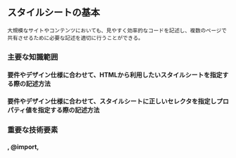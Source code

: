 ## スタイルシートの基本
	大規模なサイトやコンテンツにおいても、見やすく効率的なコードを記述し、複数のページで共有させるために必要な記述を適切に行うことができる。
### 主要な知識範囲
#### 要件やデザイン仕様に合わせて、HTMLから利用したいスタイルシートを指定する際の記述方法
#### 要件やデザイン仕様に合わせて、スタイルシートに正しいセレクタを指定しプロパティ値を指定する際の記述方法
### 重要な技術要素
#### <link>, @import, <style>, style属性
#### セレクタ, タイプセレクタ, クラスセレクタ, IDセレクタ, ユニバーサルセレクタ, 属性セレクタ
#### シンプルセレクタ（疑似クラス）, 疑似要素, 結合子, グループ化

## CSSデザイン
	要件に沿ったデザインをCSSを利用して実現する際に、どのような実現方法が適切か判断でき、仕様に沿った正しいコードを記述する事ができる。
### 主要な知識範囲
#### コンテンツのレイアウトに関する記述方法
#### 色、背景、罫線に関する記述方法
#### テキスト、リスト、テーブルに関する記述方法
#### コンテンツの変形、アニメーションに関する記述方法
### 重要な技術要素
#### ボックス(display, margin, padding, width, height, max-width, min-width, max-height, min-height, float, clear, overflow, visibility) 
#### マルチカラムレイアウト(column-count, column-width, columns, column-gap, column-rule, column-rule-style, column-rule-width, column-rule-color, column-span) 
#### flex, z-index,clip
#### 色指定（color, opacity）
#### 背景指定（background, background-color, background-image, background-repeat, background-position, background-attachment, background-clip, background-origin, background-size） 
#### 罫線（border, border-style, border-width, border-color, border-radius, box-shadow, liner-gradient, radial-gradient） 
#### フォント（font, font-size, font-weight, font-style, font-variant, font-family, Webフォント(@font-face)） 
#### テキスト（text-transform, white-space, word-break, hyphens, text-align, word-spacing, letter-spacing, text-indent） 
#### テキスト装飾（text-decoration, text-decoration-line, text-decoration-style, text-decoration-color, text-shadow, line-height, vertical-align, direction, unicode-bidi, quotes） 
#### リスト（list-style, list-style-type, list-style-image, list-style-position, content:counter, counter-increment, counter-reset） 
#### テーブル（caption-side, table-layout, border-collapse, border-spacing, empty-cells） 
#### 変形（transform, transform-origin）, 移動, 拡大, 縮小, 回転
#### トランジション（transition, transition-duration, transition-property, transition-timing-function, transition-delay） 
#### アニメーション（@keyframes, animation, animation-name, animation-delay, animation-duration, animation-iteration-count, animation-timing-function, animation-direction, animation-play-state, animation-fill-mode） 

## カスケード（優先順位）
	大規模なサイトを作成する場合や、外部から提供されたスタイルシートを利用する場合に起こりやすい、HTMLの一つの要素に対して複数の記述が対象となる事象（プロパティの衝突）が発生した場合における適用の優先順位を理解している。
### 主要な知識範囲
#### 外部・内部スタイルシート、インラインスタイルシートの指定に関して記述場所による優先順位
#### セレクタの優先順位に関する計算方法
### 重要な技術要素
#### カスケード
#### 外部スタイルシート, 内部スタイルシート, インラインスタイルシート
#### !important


$CATEGORY: 1.2 CSSに関して

::例題2.26::次のようなHTML文書と3つの外部スタイルシート（s1〜s3.css）があったとき、h1要素のテキストは何色で表示されるか。以下の選択肢から1つ選びなさい。 {
	=red
	~green
	~blue
	~yellow
	~ブラウザで設定されている文字色
}

::例題2.25::ある要素にCSSで「display: flex;」と指定したところ、その中に含まれている5つの子要素が左から順に横に並んだ。これらの子要素のうち、一番右側の子要素にだけ「order: 3;」と指定すると、その子要素は左から何番目に配置されるか。{
	~左から1番目
	~左から2番目
	~左から3番目
	~左から4番目
	=左から5番目
}

::例題2.24::style要素に指定可能な属性を3つ選びなさい。 {
	~%33.3%type
	~%-33.3%src
	~%33.3%media
	~%33.3%nonce
	~%-33.3%charset
}

::例題2.23::親要素のCSSプロパティの設定を子要素に強制的に継承する際に指定する値は次のうちどれか。{
	~clone
	~derived
	~fork
	=inherit
}

::例題2.22::親要素のCSSプロパティの設定を子要素に強制的に継承する際に指定する値は次のうちどれか。{
	~clone
	~derived
	~fork
	=inherit
}

::例題2.21::親要素のCSSプロパティの設定を子要素に強制的に継承する際に指定する値は次のうちどれか。{
	~clone
	~derived
	~fork
	=inherit
}

::例題2.20::CSSを使って英単語の先頭だけを大文字表示する場合、text-transformプロパティに設定する値として正しいものを選びなさい。{
  ~ucfirst
  =capitalize
  ~uppercase
  ~camelcase
  ~proper
} #### 
A：PHPやPerlなどのプログラミング言語で用いられる、先頭を大文字に変換する関数の名前です。<br>
B：CSSにおいて、text-transformプロパティに設定することで、単語の先頭を大文字で表示することができますので、正解です。<br>
C：CSSにおいて、すべての文字を大文字で表示することができます。<br>
D：頭文字だけを大文字にして書く記法名称のひとつです。<br>
E：表計算アプリケーション等で用いられる、先頭を大文字に変換する関数の名前です。</dd>

::例題2.19::CSSのアニメーションの@keyframesの書式内において、「100%」の代わりに使用できるキーワードを1つ選びなさい。{
  =to
  ~end
  ~over
  ~last
  ~finished
} #### @keyframesの書式では、「0%」の代わりに「from」、「100%」の代わりに「to」が使用できます。よって、答えはAとなります。<br><br> キーワードではなくパーセント値を使用する場合には、必ず数値に「%」をつける必要があります。そのため、「0%」は正しい指定ですが、「0」は文法エラーとなります。<br>@keyframesの書式内においては、「%」は0でも省略できない点にも注意しましょう。

::例題2.18::CSSの背景に関する記述のうち正しいものをすべて選びなさい。{
  ~%-50%すべての背景関連プロパティは、カンマ区切りで複数の値を指定できる。
  ~%50%background-colorプロパティにはカンマ区切りの値を指定できない。
  ~%50%カンマ区切りで先（左側）に指定した背景画像ほど上（画面上で手前）に表示される。
  ~%-50%カンマ区切りで後（右側）に指定した背景画像ほど上（画面上で手前）に表示される。 
  ~%-50%backgroundプロパティにカンマ区切りの値を指定する際、背景色は先頭（一番左）に指定する値の１つとして指定する。
} #### CSS3からは、1つのボックスに複数の背景画像を指定できるようになりました。背景画像をカンマ区切りで指定すると、先（左側）に指定した背景画像ほど上（画面上で手前）に重なって表示されます。よってCは正しく、Dは間違いとなります。<br><br> カンマ区切りで指定した背景画像は個別の背景レイヤーに表示されますが、背景色はそれらすべての背景レイヤーのうち、一番下のレイヤーにのみ表示されます。そのため、背景色は一番下の背景レイヤーとなる一番右側の値の１つとして指定することになっています。よってEは間違いです。また、結果として背景色は値を1つしか指定できないことになり、Aは間違いで、Bは正しいことになります。							

::例題2.17::CSSのbox-shadowプロパティの値の指定方法として<u>間違っているもの</u>をすべて選びなさい。{
  =box-shadow: 1px;
  ~box-shadow: 1px 1px;
  ~box-shadow: 3px 3px 6px 2px;
  ~box-shadow: 3px 3px 6px 2px inset;
  ~box-shadow: rgba(0,0,0,0.5) 3px 3px 6px 2px inset;
} #### box-shadowプロパティの値の数値は、2個・3個・4個のいずれかを連続して指定する必要があります。よって、数値が1つしか指定されていないAは間違いです。<br><br>
影の「色」とキーワードの「inset」は、どちらもオプションです。BやCのように省略指定しても問題ありません。影の色を省略した場合のデフォルトは、colorプロパティの値となります。<br><br>
数値は必ず連続して指定する必要がありますが、色とinsetはそれらの数値の前後いずれにでも指定可能です。よって、DとEも間違いではありません。

::例題2.16::Web制作においてCSSの設定が複雑化し、ともすれば破綻しかねないケースがある。近年、Web制作のシーンでCSSを効率的に運用するための、運用・管理・命名規則などのルールや指針がいくつも発表されている。次の中で、CSSの効率的な運用方法のルール・指針と最も関係が薄いものはどれか。1つ選びなさい。{
  ~SMACSS
  =DOM
  ~OOCSS
  ~BEM
}

::例題2.15::HTML5のstyle要素にtype属性が指定されていない場合の、type属性のデフォルト値を記述しなさい。{
  text/css
}

::例題2.14::1つめのtr要素にのみスタイルを適用するセレクタをすべて選びなさい。{
  ~%33.333%tr:first-child
  ~%33.333%tr:nth-child(1) 
  ~%33.333%tr:nth-child(0n+1) 
  ~%-33.333%tr:nth-child(1n)
  ~%-33.333%tr:nth-child(1n+0)
} #### Aの「:first-child」は、要素内容の先頭にある要素を適用対象とするセレクタです。よって、まずはこれが答えの1つとなります。
残りのB〜Eのセレクタは、すべて (an+b) 形式の式を持っています。 (an+b) 形式の式において、aが0の場合はanは省略できます。上の選択肢Cの (0n+1) ではaが0なので、0nは省略できます。省略するとBの (1) と同じになります。つまり、BとCの式は同じもので、両方とも1番目の要素を適用対象としますので、これらも答えに含まれることになります。 
また、(an+b) 形式の式において、an+bのbが0の場合には+bが省略できます。上の選択肢Eの (1n+0) ではbが0なので、+bは省略でき、省略するとDの (1n) と同じになります。これらは1つめだけでなく、すべてのtr要素にスタイルを適用します。よって答えは A、B、C となります。 

::例題2.13::tr要素を12個含むtable要素があり次のCSSが適用された場合に、後述する設問に解答しなさい。
<pre>
	<code>【CSS】
	tr:nth-child(3n){
	background-color:‪#‎FFC‬;
	}
	tr:nth-child(3n+1){
	background-color:‪#‎FDD‬;
	}
	tr:nth-child(3n+2){
	background-color:‪#‎DFD‬;
	}
	tr{
	background-color:‪#‎CCC‬;
	}</code>
</pre>
10番目のtr要素の背景色は何色になるか、次の選択肢から1つ選びなさい。
{
  ~白
  ~グレー
  ~薄黄色
  =薄ピンク
  ~薄緑
} #### tr要素に対するセレクタで背景色に#CCC（グレー）が指定されていますが、他のnth-child擬似クラスで指定されているスタイルの方が優先されます。<br>
10番目の要素は「3n+1」の条件に適合するので#FDD（薄ピンク）となります。

::例題2.11::1つのHTML文書に、次のような「ユーザーのスタイルシート」と「制作者のスタイルシート」が同時に指定されているとき、p要素のフォントサイズは何ポイントになるか。次の選択肢から選びなさい。
<pre>
	<code>
	【ユーザーのスタイルシート】
	p { font-style: italic !important }
	p { font-size: 11pt }
	p { font-size: 12pt }

	【制作者のスタイルシート】
	p { font: normal 13pt serif !important }
	p { font-size: 14pt }
	p { font-size: 15pt }
	</code>
</pre>
{
  ~11ポイント
  ~12ポイント
  =13ポイント
  ~14ポイント
  ~15ポイント
} #### 指定されているCSSが「ユーザーのスタイルシート」だけであった場合は、フォントサイズは最後の指定である12ポイントとなります。しかし、「制作者のスタイルシート」の1行目には !important が付けられているため、fontプロパティによる文字サイズの13ポイントが優先されて適用されます。「制作者のスタイルシート」の2行目と3行目の指定には !important が無いため無効となります。<br>
!important が無い場合は「ユーザーエージェント（ブラウザ）のスタイルシート」「ユーザーのスタイルシート」「制作者のスタイルシート」の順に適用の優先度が高くなります。!important がある指定はそれらよりも優先度は高くなりますが、その場合の優先度は「ユーザーエージェント（ブラウザ）のスタイルシート」「制作者のスタイルシート」「ユーザーのスタイルシート」の順となります。つまり、!important を付けた場合はユーザーによる要求の優先度を最も高くすることで、アクセシビリティを向上させる仕組みとなっています。

::例題2.10::CSSのセレクタのうち、書式が<u>間違っているもの</u>をすべて選びなさい。{
  ~%33.333%::root
  ~%-33.333%::before
  ~%-33.333%::after
  ~%33.333%::first-child
  ~%33.333%::last-child
} #### 疑似クラスと疑似要素の違いを明確にするために、CSS3（Selectors Level 3）では疑似要素名の前にはコロンを2つ付けることになっています。疑似クラスについては、CSS2.1と同様にコロンは1つだけ付けます。
選択肢の中で、疑似要素はBとCだけで、それ以外は疑似クラスですので、書式として間違っているのは A、D、E となります。CSS3の仕様では、上の選択肢にある疑似要素以外では ::first-line と ::first-letter が定義されています。なお、CSS1やCSS2.1との互換性を維持する目的で、ブラウザはコロンが1つだけの疑似要素を今後もサポートすることになっています。

::例題2.9::次のようなHTMLとCSSの組み合わせがある場合に、後述する設問に解答しなさい。
<pre>
<code>
【HTML】
&lt;body&gt;
&lt;div&gt;
　&lt;p class="lead"&gt;
	&lt;strong&gt;CSS&lt;/strong&gt;はHTMLと共にWeb制作の中心となる技術です。
  &lt;/p&gt;
&lt;/div&gt;
&lt;/body&gt;

【CSS】
.lead {
　font-size:18px;
}
div>p {
　font-size:14px;
}
strong {
　font-size: 24px;
}
</code>
</pre>
{
  ~p要素：18ピクセル／strong要素：18ピクセル
  ~p要素：14ピクセル／strong要素：18ピクセル
  =p要素：18ピクセル／strong要素：24ピクセル
  ~p要素：14ピクセル／strong要素：24ピクセル
} #### p要素に対してはleadクラスセレクタと、div>pの複合セレクタが競合することになります。<br>
同一の要素に対する指定では、セレクタ内のIDが多いもの、クラスが多いもの、要素が多いものの順で優先度が決まります。<br>
p要素に対してはleadクラスセレクタの優先度が高くなるので、文字サイズは18ピクセルとなります。<br>
strong要素にはleadクラスセレクタの文字サイズ指定が継承されますが、直接strong要素セレクタで上書きしているので24ピクセルとなります。<br>
継承や優先度はCSSの効率的な利用における重要なポイントとなります。

::例題2.8::次のようなHTMLとCSSの組み合わせがある場合に、後述する設問に解答しなさい。
<pre>
<code>【HTML】
&lt;body&gt;
　&lt;div&gt;
　　&lt;h1&gt;タイトル&lt;/h1&gt;
　　&lt;p&gt;本文…………………&lt;/p&gt;
　&lt;/div&gt;
&lt;/body&gt;

【CSS】
body {
　margin: 0;
　padding: 0;
}
div {
　columns: 150px 3;
　column-gap: 20px;
}
</code>
</pre>
全てのCSSプロパティが適切に動作する前提で、ブラウザのウィンドウ幅が450ピクセルの場合と、1200ピクセルの場合の段組数はそれぞれいくつになるか。<br>
なお「ブラウザのウィンドウ幅＝div要素の幅」と考えて構わないものとする。
{
  ~450ピクセル：3つ／1200ピクセル：3つ
  ~450ピクセル：3つ／1200ピクセル：7つ
  =450ピクセル：2つ／1200ピクセル：3つ
  ~450ピクセル：2つ／1200ピクセル：7つ
} #### columnsプロパティは段組の幅と数を指定します。column-gapプロパティは段組間の余白を指定します。<br>
	2014年8月現在ベンダープレフィックスを用いた書式と併記するのが一般的です。<br>
	columnsプロパティで指定した段組幅は、段組幅の下限として扱われます。<br>
	ウィンドウ幅が450ピクセルの場合、段組を3つ構成するとcolumn-gapプロパティを指定している関係で段組1つあたりの幅がcolumnsプロパティで指定した150ピクセルを下まわることになります。この場合、段組数が減らされ2つになります。<br>
	columnsプロパティで指定した段組数は、段組数の上限として扱われます。<br>
	ウィンドウ幅が十分広い場合でも、指定した数の段組が構成されます。<br>
	段組関係のプロパティは、通常のWebページで使用するだけでなく、レスポンシブWebデザインと組み合わせたり、電子書籍で使用したりすることが考えられます。

::例題2.7::CSSのwhite-spaceプロパティにおいて、ブラウザで表示させる際にもソースコード上の改行位置で改行させ、連続する半角スペース・タブ・改行コードを1つの半角スペースにまとめず、テキストがウィンドウの右端まで来たときには自動的に行を折り返すようにしたい場合に指定する値はどれか。正しいものを1つ選びなさい。 
{
  ~normal
  ~pre
  ~nowrap
  =pre-wrap
  ~pre-line
} #### white-spaceプロパティの値と表示との関係は次の表のようになっています。表の「改行」はソースコード上の改行位置で改行するかどうか、「まとめ」は連続する半角スペース・タブ・改行コードを1つの半角スペースにまとめるかどうか、「折り返し」はテキストがウィンドウの右端まで来たときに行を折り返すかどうかを示しています。正解は、表で「する」「まとめない」「折り返す」と書かれているpre-wrapとなります。

::例題2.7::次のlink要素のうち、style.css を正しく読み込む書き方をしているものはどれか。2つ選びなさい。
{
  ~%-50%&lt;link href=&quot;style.css&quot;&gt;
  ~%-50%&lt;link href=&quot;style.css&quot; type=&quot;text/css&quot;&gt;
  ~%50%&lt;link rel=&quot;stylesheet&quot; href=&quot;style.css&quot;&gt;
  ~%50%&lt;link rel=&quot;stylesheet&quot; href=&quot;style.css&quot; type=&quot;text/css&quot;&gt;
  ~%-50%&lt;link rel=&quot;stylesheet&quot; href=&quot;style.css&quot; type=&quot;text/plain&quot;&gt; 
} #### link要素にはrel属性の指定が必須です。よって、AとBは style.css を読み込みません。Cはtype属性が省略されていますが、HTML5ではrel属性の値が「stylesheet」の場合は「text/css」がデフォルト値として設定されているため、Cは style.css を読み込みます。Dは必要な属性が正しく指定されていますので問題なく style.css を読み込みます。Eは、CSS向けのMIMEタイプではない「text/plain」がtype属性の値として指定されていますので、style.css は読み込みまれません。 

::例題2.6::link要素で外部スタイルシートを読み込む際に、rel要素の値として指定する語を記述しなさい。
{
  <span> stylesheet</span>
} #### link要素で外部スタイルシートを読み込む場合、rel属性には値として「stylesheet」を指定します（「rel=&quot;stylesheet&quot;」）。rel属性はリンクされている他のリソースファイルのタイプを指定します。<br />
	外部スタイルシートのリンク以外に使用する場合には異なる値を指定することになりますが、指定する値はいずれも大文字・小文字を区別しません。<br />
	つまり「STYLESHEET」や「StyleSheet」と記述しても正解です。

::例題2.4::次に示すセレクタの中で、計算上もっとも優先順位が高くなる指定はどれか。１つ選びなさい。
{
	~*#abc ul
	=#abc #def ul
	~body#abc ul
	~#ab.cd.ef.gi.hj.kl.mn.op.qr.st.uv.wx.yz ul
	~*#ab.cd.ef.gi.hj.kl.mn.op.qr.st.uv.wx.yz ul
} #### セレクタによる適用の優先順位は、セレクタに含まれる「idセレクタの数」「属性関連セレクタ（classセレクタ・属性セレクタ・疑似クラス）の数」「要素関連セレクタ（タイプセレクタ・疑似要素）の数」で3桁の数字を作り、その数字が大きいものほど高くなります。このとき、ユニバーサルセレクタ（*）は無視されます。
しかしこの計算においては、いずれかの桁の数字が10以上になったとしても、決して繰り上がることはないルールになっている点に注意してください（つまり10進数ではなく、たとえば100進数の3桁のような数字として計算するということです）。ここで、便宜的に16進数でこれらの3桁をあらわしてみると、Aは101、Bは201、Cは102、Dは1C1、Eも1C1となり、Bが一番大きな数字となります（10進数の12は、16進数のCであるため）。よって正解はBです。

::例題2.3::CSSにおけるシンプルセレクタのうち、ユニバーサルセレクタ（Universal selector）に関する説明として正しいものを選びなさい。
{
	~ドット(.)を~=の代わりとして利用し、クラス属性における特定の属性値を持つ要素を示す。
	=アスタリスク(*)を用いて表記され、全ての型の要素を示す。
	~タッシュタグ(#)の後にID型属性の値を記述し、特定のID属性を持つ要素を示す。
	~要素名を記述し特定の要素型の要素を示す。
	~任意の属性名と属性値を指定することで、その属性を指定している要素およびその属性値を持つ要素を示す。
} #### Aはクラスセレクタに関する説明なので間違いです。<br>
Bはユニバーサルセレクタに関する説明なので正解です。<br>
CはIDセレクタに関する説明なので間違いです。<br>
Dはタイプセレクタに関する説明なので間違いです。<br>
Eは属性セレクタに関する説明なので間違いです。

::例題2.2::CSSにおいて、div要素の背景色が半透明になる記述として正しいものを１つ選びなさい。{
  ~div {background-color: rgba(255,0,0,128);}
  ~div {background-color: #FF000088;}
  =div {background-color: rgba(255,0,0,0.5);}
  ~div {background-color: transparent;}
  ~div {background-color: rgba(100%,0%,0%,50%);}
} #### <p>background-colorプロパティにおいて、半透明の色を指定する場合は、rgba()またはhsla()で色を指定する必要があります。<br>
rgba()で色を指定する場合、r値・g値・b値の3つの値は0-255の値で指定し、4つめのアルファ値は0-1の範囲で指定します。<br>
アルファ値は色の透明度を指定する値で、この値が0の場合は透明度が100%（完全な透明色）になり、1の場合は透明度が0%となります。<br>
よって正解はCです。</p>
<p>Aはアルファ値を128と指定しており、最大値の1を超えているので不正解です。<br>
Bのように#で始まる書き方で半透明を指定する事はできません。<br>
Dのtransparentは、完全な透明色を指定する値で半透明にはなりません。<br>
Eは、アルファ値を%で指定しているので半透明にならず不正解です。rgbの各値は%指定可能なのでアルファ値が0.5とかであれば半透明になります。</p>

::例題2.1::以下のHTMLにおけるテーブルについて、キャプションがテーブルの下の位置に配置されるように指定したい。この時、キャプションに対して指定するCSSの記述として正しいものを選択肢から選びなさい。 
  <pre>
  <code>
&lt;!DOCTYPE html&gt;
  &lt;html lang="ja"&gt;
  &lt;head&gt;
  &lt;link rel="stylesheet" href="test.css" type="text/css"&gt;
  &lt;/head&gt;
  &lt;body&gt;
  &lt;table border="1"&gt;
	  &lt;caption&gt;
		  果物の価格一覧
	  &lt;/caption&gt;
	
	&lt;tr&gt;
	  &lt;th&gt;りんご&lt;/th&gt;
	  &lt;td&gt;100円&lt;/td&gt;
	&lt;/tr&gt;
	&lt;tr&gt;
	  &lt;th&gt;もも&lt;/th&gt;
	  &lt;td&gt;250円&lt;/td&gt;
	&lt;/tr&gt;
	&lt;tr&gt;
	  &lt;th&gt;みかん&lt;/th&gt;
	  &lt;td&gt;50円&lt;/td&gt;
	&lt;/tr&gt;
  &lt;/table&gt;
&lt;/body&gt;
&lt;/html&gt;
</code>
</pre>
{
  ~tr{caption-virtical: bottom;}
  ~caption{caption-virtical: bottom;}
  ~caption{caption-align: bottom;}
  =caption{caption-side: bottom;}
  ~caption{caption-bottm: yes;}
} #### この場合、キャプションの文字はcaptionタグで指定しています。問題のコードにおけるtr要素はcaption要素を含んでいません。よって、Aはプロパティの名前に関係なく間違いです。
	  テーブルにおけるキャプション位置は、caption-sideプロパティで行います。
	  A,B,C,Eのプロパティは、CSSにおいては存在しません。
	  よって、答えはDです。


::問題２．２１::データベースに登録された英語住所が大文字小文字混在しているため、CSSを用い、すべて大文字で表示したい。text-transform プロパティで指定する値として適切なのは次のうちどれか。
{
	=uppercase
	~lowercase
	~capitalize
	~acronym
	~abbreviation
}

::問題２．２０::下記のHTML/CSSコードにおける transition についての説明として正しいのは次のうちどれか。３つ選びなさい。
{
	~%-50%マウスポインタをボタン上に置いた時、ボタンの変形と文字色の変化は同時に開始する。
	~%50%マウスポインタをボタン上に置いた時、ボタンの変形は文字色の変化完了の0.2秒後に完了する。
	~%50%ボタンをクリックした時、文字色の変化と背景色の変化は同じ時間経過で遷移する。
	~%-50%ボタンのクリックを解除した時、瞬時にボタンは初期状態になる。
	~%50%ボタンはクリックしたままマウスポインタを遠ざけた時、ボタン形状は元に戻るが色は変わらない。
}

::問題２．１９::長い間大きな変更をしてなかったホームページを急遽レスポンシブWEBデザインに対応するよう依頼され、下記のように最小限の変更で対応した。【１】〜【３】に入る文字列の組み合わせとして最適なのは次のうちどれか。
{
	~hide, true, false
	~visibility, hidden, visible
	~display, invisible, visible
	=display, none, block
	~opacity, 0, 1
}

::問題２．１８::以下は、ボタンにアニメーションを設定した例である。説明として<u>間違っているもの</u>は次のうちどれか。２つ選びなさい。
{
	~%50%ボタンの形状は、正方形である。
	~%-50%マウスがボタン上に来ると、ボタンが大きくなる。
	~%50%マウスがボタン上に来ると、ボタンの色が薄い青になる。
	~%-50%マウスがボタン上に来ると、0.8秒かけて変形する。
	~%-50%ボタンを押すと、ボタンの背景色が赤に変わる。
}

::問題２．１７::HTMLファイルをブラウザで表示したところ、下記のように表示された。HTMLファイルの下線部に入るCSSのプロパティ名を2つ選びなさい。
{
	~%-50%case-transform
	~%50%text-transform
	~%-50%word-wrap
	~%-50%word-break
	~%50%white-space
}

::問題２：１３::transformプロパティで指定できない関数を1つ選びなさい。
{
	~perspective
	~rotate3d
	~scale3d
	~translate3d
	=opacity
}
